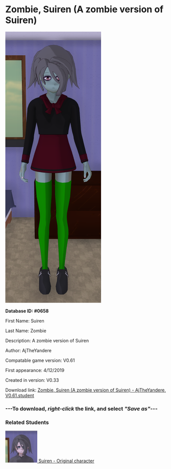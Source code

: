 # Zombie, Suiren (A zombie version of Suiren)

<img src="../../Files/Images/Zombie, Suiren (A zombie version of Suiren).png" title="Zombie, Suiren (A zombie version of Suiren) - AjTheYandere, V0.61">

**Database ID: #0658**

First Name: Suiren

Last Name: Zombie

Description: A zombie version of Suiren

Author: AjTheYandere

Compatable game version: V0.61

First appearance: 4/12/2019

Created in version: V0.33

Download link: <a href="https://raw.githubusercontent.com/Arbiter1223/Daigaku-Gurashi-Custom-Students/master/Files/Student%20Files/Zombie%2C%20Suiren%20(A%20zombie%20version%20of%20Suiren)%20-%20AjTheYandere%2C%20V0.61.student">Zombie, Suiren (A zombie version of Suiren) - AjTheYandere, V0.61.student</a>

### ---**To download, _right-click_ the link, and select _"Save as"_**---

### Related Students

<a href="Sakura, Suiren (An extremely bullied girl).md"><img src="../../Files/Thumbs/Sakura, Suiren (An extremely bullied girl).png" height="100" width="100" title="Sakura, Suiren (An extremely bullied girl) - AjTheYandere, V0.61"></a><a href="Sakura, Suiren (An extremely bullied girl).md"> Suiren - Original character</a>

